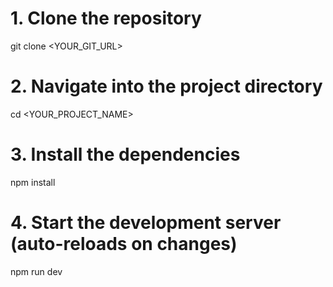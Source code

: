 # 1. Clone the repository
git clone <YOUR_GIT_URL>

# 2. Navigate into the project directory
cd <YOUR_PROJECT_NAME>

# 3. Install the dependencies
npm install

# 4. Start the development server (auto-reloads on changes)
npm run dev